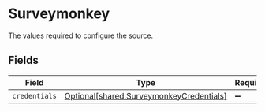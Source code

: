 # Surveymonkey

The values required to configure the source.


## Fields

| Field                                                                                          | Type                                                                                           | Required                                                                                       | Description                                                                                    |
| ---------------------------------------------------------------------------------------------- | ---------------------------------------------------------------------------------------------- | ---------------------------------------------------------------------------------------------- | ---------------------------------------------------------------------------------------------- |
| `credentials`                                                                                  | [Optional[shared.SurveymonkeyCredentials]](undefined/models/shared/surveymonkeycredentials.md) | :heavy_minus_sign:                                                                             | N/A                                                                                            |